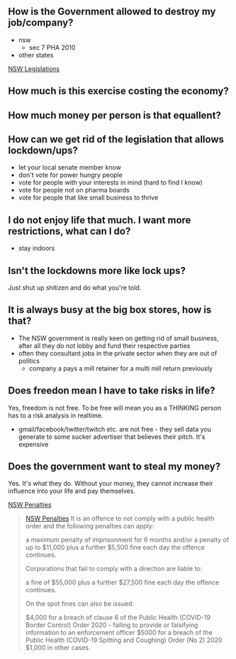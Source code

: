 ## How is the Government allowed to destroy my job/company?

- nsw
  - sec 7 PHA 2010
- other states

[NSW Legislations](https://www.legislation.nsw.gov.au/information/covid19-legislation)

## How much is this exercise costing the economy?

## How much money per person is that equallent?

## How can we get rid of the legislation that allows lockdown/ups?

- let your local senate member know
- don't vote for power hungry people
- vote for people with your interests in mind (hard to find I know)
- vote for people not on pharma boards
- vote for people that like small business to thrive

## I do not enjoy life that much. I want more restrictions, what can I do?

- stay indoors

## Isn't the lockdowns more like lock ups?

Just shut up shitizen and do what you're told.

## It is always busy at the big box stores, how is that?

- The NSW government is really keen on getting rid of small business, after all they do not lobby and fund their respective parties
- often they consultant jobs in the private sector when they are out of politics
  - company a pays a mill retainer for a multi mill return previously

## Does freedon mean I have to take risks in life?

Yes, freedom is not free. To be free will mean you as a THINKING person has to a risk analysis in realtime.

- gmail/facebook/twitter/twitch etc. are not free - they sell data you generate to some sucker advertiser that believes their pitch. It's expensive

## Does the government want to steal my money?

Yes. It's what they do. Without your money, they cannot increase their influence into your life and pay themselves.

[NSW Penalties](https://www.health.nsw.gov.au/Infectious/covid-19/Pages/public-health-orders.aspx#penalties)

> [NSW Penalties](https://www.health.nsw.gov.au/Infectious/covid-19/Pages/public-health-orders.aspx#penalties)
> It is an offence to not comply with a public health order and the following penalties can apply:
>
> a maximum penalty of imprisonment for 6 months and/or a penalty of up to $11,000
> plus a further $5,500 fine each day the offence continues.
>
> Corporations that fail to comply with a direction are liable to:
>
> a fine of $55,000
> plus a further $27,500 fine each day the offence continues.
>
> On the spot fines can also be issued:
>
> $4,000 for a breach of clause 6 of the Public Health (COVID-19 Border Control) Order 2020 - failing to provide or falsifying information to an enforcement officer
> $5000 for a breach of the Public Health (COVID-19 Spitting and Coughing) Order (No 2) 2020
> $1,000 in other cases.
